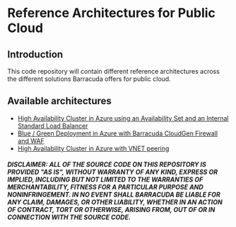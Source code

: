 # Reference Architectures for Public Cloud

## Introduction

This code repository will contain different reference architectures across the different solutions Barracuda offers for public cloud.

## Available architectures

- [High Availability Cluster in Azure using an Availability Set and an Internal Standard Load Balancer](../../tree/master/Quickstart-Azure-CFG-HA/)
- [Blue / Green Deployment in Azure with Barracuda CloudGen Firewall and WAF](../../tree/master/Quickstart-Azure-Blue-Green/)
- [High Availability Cluster in Azure with VNET peering](../../tree/master/Quickstart-Azure-CGF-VNET-Peering/)

##### DISCLAIMER: ALL OF THE SOURCE CODE ON THIS REPOSITORY IS PROVIDED "AS IS", WITHOUT WARRANTY OF ANY KIND, EXPRESS OR IMPLIED, INCLUDING BUT NOT LIMITED TO THE WARRANTIES OF MERCHANTABILITY, FITNESS FOR A PARTICULAR PURPOSE AND NONINFRINGEMENT. IN NO EVENT SHALL BARRACUDA BE LIABLE FOR ANY CLAIM, DAMAGES, OR OTHER LIABILITY, WHETHER IN AN ACTION OF CONTRACT, TORT OR OTHERWISE, ARISING FROM, OUT OF OR IN CONNECTION WITH THE SOURCE CODE. #####